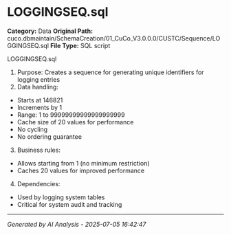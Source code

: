 # LOGGINGSEQ.sql

**Category:** Data
**Original Path:** cuco.dbmaintain/SchemaCreation/01_CuCo_V3.0.0.0/CUSTC/Sequence/LOGGINGSEQ.sql
**File Type:** SQL script

LOGGINGSEQ.sql
1. Purpose: Creates a sequence for generating unique identifiers for logging entries
2. Data handling:
- Starts at 146821
- Increments by 1
- Range: 1 to 99999999999999999999
- Cache size of 20 values for performance
- No cycling
- No ordering guarantee
3. Business rules:
- Allows starting from 1 (no minimum restriction)
- Caches 20 values for improved performance
4. Dependencies:
- Used by logging system tables
- Critical for system audit and tracking

---
*Generated by AI Analysis - 2025-07-05 16:42:47*
